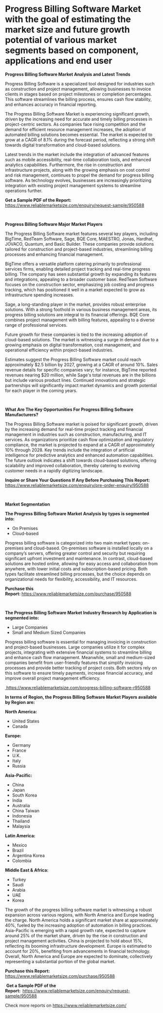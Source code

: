 <p><h1>Progress Billing Software Market with the goal of estimating the market size and future growth potential of various market segments based on component, applications and end user</h1></p><p><strong>Progress Billing Software Market Analysis and Latest Trends</strong></p>
<p><p>Progress Billing Software is a specialized tool designed for industries such as construction and project management, allowing businesses to invoice clients in stages based on project milestones or completion percentages. This software streamlines the billing process, ensures cash flow stability, and enhances accuracy in financial reporting.</p><p>The Progress Billing Software Market is experiencing significant growth, driven by the increasing need for accurate and timely billing processes in project-centric sectors. As companies face rising competition and the demand for efficient resource management increases, the adoption of automated billing solutions becomes essential. The market is expected to grow at a CAGR of 8.1% during the forecast period, reflecting a strong shift towards digital transformation and cloud-based solutions.</p><p>Latest trends in the market include the integration of advanced features such as mobile accessibility, real-time collaboration tools, and enhanced analytics capabilities. Furthermore, the rise in construction and infrastructure projects, along with the growing emphasis on cost control and risk management, continues to propel the demand for progress billing software. As technology evolves, businesses are increasingly prioritizing integration with existing project management systems to streamline operations further.</p></p>
<p><strong>Get a Sample PDF of the Report:&nbsp;</strong> <a href="https://www.reliablemarketsize.com/enquiry/request-sample/950588?utm_campaign=3097&utm_medium=2&utm_source=Github&utm_content=ia&utm_term=06032025&utm_id=progress-billing-software">https://www.reliablemarketsize.com/enquiry/request-sample/950588</a></p>
<p>&nbsp;</p>
<p><strong>Progress Billing Software Major Market Players</strong></p>
<p><p>The Progress Billing Software market features several key players, including BigTime, RedTeam Software, Sage, BQE Core, MAESTRO, Jonas, Hardhat, JOVACO, Quantum, and Basic Builder. These companies provide solutions tailored for construction and project-based industries, streamlining billing processes and enhancing financial management.</p><p>BigTime offers a versatile platform catering primarily to professional services firms, enabling detailed project tracking and real-time progress billing. The company has seen substantial growth by expanding its features and integrations, appealing to a broader customer base. RedTeam Software focuses on the construction sector, emphasizing job costing and progress tracking, which has positioned it well in a market expected to grow as infrastructure spending increases.</p><p>Sage, a long-standing player in the market, provides robust enterprise solutions. With a strong foothold in various business management areas, its progress billing solutions are integral to its financial offerings. BQE Core combines project management with billing features, appealing to a diverse range of professional services.</p><p>Future growth for these companies is tied to the increasing adoption of cloud-based solutions. The market is witnessing a surge in demand due to a growing emphasis on digital transformation, cost management, and operational efficiency within project-based industries. </p><p>Estimates suggest the Progress Billing Software market could reach approximately $2.5 billion by 2027, growing at a CAGR of around 10%. Sales revenue details for specific companies vary; for instance, BigTime reported revenues nearing $20 million, while Sage's total revenues are in the billions but include various product lines. Continued innovations and strategic partnerships will significantly impact market dynamics and growth potential for each player in the coming years.</p></p>
<p>&nbsp;</p>
<p><strong>What Are The Key Opportunities For Progress Billing Software Manufacturers?</strong></p>
<p><p>The Progress Billing Software market is poised for significant growth, driven by the increasing demand for real-time project tracking and financial management in industries such as construction, manufacturing, and IT services. As organizations prioritize cash flow optimization and regulatory compliance, the market is projected to expand at a CAGR of approximately 10% through 2028. Key trends include the integration of artificial intelligence for predictive analytics and enhanced automation capabilities. The future outlook indicates a shift towards cloud-based solutions, offering scalability and improved collaboration, thereby catering to evolving customer needs in a rapidly digitizing landscape.</p></p>
<p><strong>Inquire or Share Your Questions If Any Before Purchasing This Report:</strong> <a href="https://www.reliablemarketsize.com/enquiry/pre-order-enquiry/950588?utm_campaign=3097&utm_medium=2&utm_source=Github&utm_content=ia&utm_term=06032025&utm_id=progress-billing-software">https://www.reliablemarketsize.com/enquiry/pre-order-enquiry/950588</a></p>
<p>&nbsp;</p>
<p><strong>Market Segmentation</strong></p>
<p><strong>The Progress Billing Software Market Analysis by types is segmented into:</strong></p>
<p><ul><li>On Premises</li><li>Cloud-based</li></ul></p>
<p><p>Progress billing software is categorized into two main market types: on-premises and cloud-based. On-premises software is installed locally on a company’s servers, offering greater control and security but requiring significant upfront investment and maintenance. In contrast, cloud-based solutions are hosted online, allowing for easy access and collaboration from anywhere, with lower initial costs and subscription-based pricing. Both types facilitate streamlined billing processes, but the choice depends on organizational needs for flexibility, accessibility, and IT resources.</p></p>
<p><strong>Purchase this Report:&nbsp;</strong><a href="https://www.reliablemarketsize.com/purchase/950588?utm_campaign=3097&utm_medium=2&utm_source=Github&utm_content=ia&utm_term=06032025&utm_id=progress-billing-software">https://www.reliablemarketsize.com/purchase/950588</a></p>
<p>&nbsp;</p>
<p><strong>The Progress Billing Software Market Industry Research by Application is segmented into:</strong></p>
<p><ul><li>Large Companies</li><li>Small and Medium Sized Companies</li></ul></p>
<p><p>Progress billing software is essential for managing invoicing in construction and project-based businesses. Large companies utilize it for complex projects, integrating with extensive financial systems to streamline billing and enhance cash flow management. Meanwhile, small and medium-sized companies benefit from user-friendly features that simplify invoicing processes and provide better tracking of project costs. Both sectors rely on this software to ensure timely payments, increase financial accuracy, and improve overall project management efficiency.</p></p>
<p><a href="https://www.reliablemarketsize.com/progress-billing-software-r950588?utm_campaign=3097&utm_medium=2&utm_source=Github&utm_content=ia&utm_term=06032025&utm_id=progress-billing-software">&nbsp;https://www.reliablemarketsize.com/progress-billing-software-r950588</a></p>
<p><strong>In terms of Region, the Progress Billing Software Market Players available by Region are:</strong></p>
<p>
    <p> <strong> North America: </strong>
        <ul>
            <li>United States</li>
            <li>Canada</li>
        </ul>
        </p> 
    <p> <strong> Europe: </strong>
        <ul>
            <li>Germany</li>
            <li>France</li>
            <li>U.K.</li>
            <li>Italy</li>
            <li>Russia</li>
        </ul>
        </p> 
    <p> <strong> Asia-Pacific: </strong>
        <ul>
            <li>China</li>
            <li>Japan</li>
            <li>South Korea</li>
            <li>India</li>
            <li>Australia</li>
            <li>China Taiwan</li>
            <li>Indonesia</li>
            <li>Thailand</li>
            <li>Malaysia</li>
        </ul>
        </p> 
    <p> <strong> Latin America: </strong>
        <ul>
            <li>Mexico</li>
            <li>Brazil</li>
            <li>Argentina Korea</li>
            <li>Colombia</li>
        </ul>
        </p> 
    <p> <strong> Middle East & Africa: </strong>
        <ul>
            <li>Turkey</li>
            <li>Saudi</li>
            <li>Arabia</li>
            <li>UAE</li>
            <li>Korea</li>
        </ul>
    </p>
    </p>
<p><p>The growth of the progress billing software market is witnessing a robust expansion across various regions, with North America and Europe leading the charge. North America holds a significant market share at approximately 40%, fueled by the increasing adoption of automation in billing practices. Asia-Pacific is emerging with a rapid growth rate, expected to capture around 25% of the market share, driven by the rise in construction and project management activities. China is projected to hold about 15%, reflecting its booming infrastructure development. Europe is estimated to account for 20%, benefiting from advancements in financial technology. Overall, North America and Europe are expected to dominate, collectively representing a substantial portion of the global market.</p></p>
<p><strong>Purchase this Report: </strong><a href="https://www.reliablemarketsize.com/purchase/950588?utm_campaign=3097&utm_medium=2&utm_source=Github&utm_content=ia&utm_term=06032025&utm_id=progress-billing-software">https://www.reliablemarketsize.com/purchase/950588</a></p>
<p>&nbsp;<strong>Get a Sample PDF of the Report:&nbsp;&nbsp;</strong><a href="https://www.reliablemarketsize.com/enquiry/request-sample/950588?utm_campaign=3097&utm_medium=2&utm_source=Github&utm_content=ia&utm_term=06032025&utm_id=progress-billing-software">https://www.reliablemarketsize.com/enquiry/request-sample/950588</a></p>
<p><strong></strong></p>
<p>Check more reports on <a href="https://www.reliablemarketsize.com/?utm_campaign=3097&utm_medium=2&utm_source=Github&utm_content=ia&utm_term=06032025&utm_id=progress-billing-software">https://www.reliablemarketsize.com/</a></p>